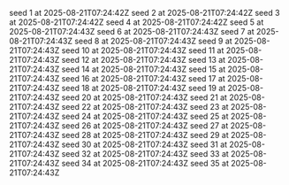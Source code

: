 seed 1 at 2025-08-21T07:24:42Z
seed 2 at 2025-08-21T07:24:42Z
seed 3 at 2025-08-21T07:24:42Z
seed 4 at 2025-08-21T07:24:42Z
seed 5 at 2025-08-21T07:24:43Z
seed 6 at 2025-08-21T07:24:43Z
seed 7 at 2025-08-21T07:24:43Z
seed 8 at 2025-08-21T07:24:43Z
seed 9 at 2025-08-21T07:24:43Z
seed 10 at 2025-08-21T07:24:43Z
seed 11 at 2025-08-21T07:24:43Z
seed 12 at 2025-08-21T07:24:43Z
seed 13 at 2025-08-21T07:24:43Z
seed 14 at 2025-08-21T07:24:43Z
seed 15 at 2025-08-21T07:24:43Z
seed 16 at 2025-08-21T07:24:43Z
seed 17 at 2025-08-21T07:24:43Z
seed 18 at 2025-08-21T07:24:43Z
seed 19 at 2025-08-21T07:24:43Z
seed 20 at 2025-08-21T07:24:43Z
seed 21 at 2025-08-21T07:24:43Z
seed 22 at 2025-08-21T07:24:43Z
seed 23 at 2025-08-21T07:24:43Z
seed 24 at 2025-08-21T07:24:43Z
seed 25 at 2025-08-21T07:24:43Z
seed 26 at 2025-08-21T07:24:43Z
seed 27 at 2025-08-21T07:24:43Z
seed 28 at 2025-08-21T07:24:43Z
seed 29 at 2025-08-21T07:24:43Z
seed 30 at 2025-08-21T07:24:43Z
seed 31 at 2025-08-21T07:24:43Z
seed 32 at 2025-08-21T07:24:43Z
seed 33 at 2025-08-21T07:24:43Z
seed 34 at 2025-08-21T07:24:43Z
seed 35 at 2025-08-21T07:24:43Z
